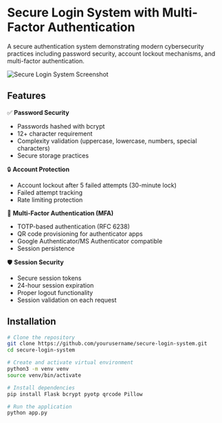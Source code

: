 # Secure Login System with Multi-Factor Authentication

A secure authentication system demonstrating modern cybersecurity practices including password security, account lockout mechanisms, and multi-factor authentication.

![Secure Login System Screenshot](screenshots/login.png)

## Features

✅ **Password Security**
- Passwords hashed with bcrypt
- 12+ character requirement
- Complexity validation (uppercase, lowercase, numbers, special characters)
- Secure storage practices

🔒 **Account Protection**
- Account lockout after 5 failed attempts (30-minute lock)
- Failed attempt tracking
- Rate limiting protection

📱 **Multi-Factor Authentication (MFA)**
- TOTP-based authentication (RFC 6238)
- QR code provisioning for authenticator apps
- Google Authenticator/MS Authenticator compatible
- Session persistence

🛡️ **Session Security**
- Secure session tokens
- 24-hour session expiration
- Proper logout functionality
- Session validation on each request

## Installation

```bash
# Clone the repository
git clone https://github.com/yourusername/secure-login-system.git
cd secure-login-system

# Create and activate virtual environment
python3 -m venv venv
source venv/bin/activate

# Install dependencies
pip install Flask bcrypt pyotp qrcode Pillow

# Run the application
python app.py
